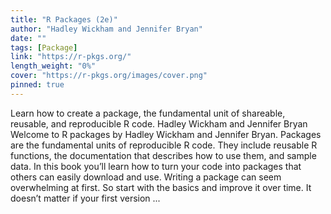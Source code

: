```yaml
---
title: "R Packages (2e)"
author: "Hadley Wickham and Jennifer Bryan"
date: ""
tags: [Package]
link: "https://r-pkgs.org/"
length_weight: "0%"
cover: "https://r-pkgs.org/images/cover.png"
pinned: true
---
```


Learn how to create a package, the fundamental unit of shareable, reusable, and reproducible R code. Hadley Wickham and Jennifer Bryan Welcome to R packages by Hadley Wickham and Jennifer Bryan. Packages are the fundamental units of reproducible R code. They include reusable R functions, the documentation that describes how to use them, and sample data. In this book you’ll learn how to turn your code into packages that others can easily download and use. Writing a package can seem overwhelming at first. So start with the basics and improve it over time. It doesn’t matter if your first version  ...
